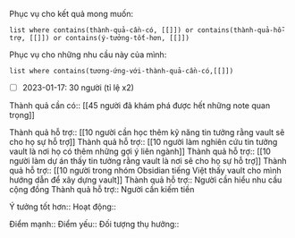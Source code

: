 Phục vụ cho kết quả mong muốn:
```dataview
list where contains(thành-quả-cần-có, [[]]) or contains(thành-quả-hỗ-trợ, [[]]) or contains(ý-tưởng-tốt-hơn, [[]]) 
```
Phục vụ cho những nhu cầu này của mình:
```dataview
list where contains(tương-ứng-với-thành-quả-cần-có,[[]])
```
- [ ] 2023-01-17: 30 người (tỉ lệ x2) 

Thành quả cần có:: [[45 người đã khám phá được hết những note quan trọng]]

Thành quả hỗ trợ:: [[10 người cần học thêm kỹ năng tin tưởng rằng vault sẽ cho họ sự hỗ trợ]]
Thành quả hỗ trợ:: [[10 người làm nghiên cứu tin tưởng vault là nơi họ có thêm những gợi ý liên ngành]]
Thành quả hỗ trợ:: [[10 người làm dự án thấy tin tưởng rằng vault là nơi sẽ cho họ sự hỗ trợ]]
Thành quả hỗ trợ:: [[10 người trong nhóm Obsidian tiếng Việt thấy vault cho mình hướng dẫn để xây dựng vault]]
Thành quả hỗ trợ:: Người cần hiểu nhu cầu cộng đồng
Thành quả hỗ trợ:: Người cần kiếm tiền

Ý tưởng tốt hơn::
Hoạt động::

Điểm mạnh::
Điểm yếu::
Đối tượng thụ hưởng::
